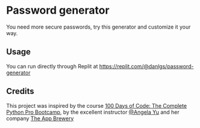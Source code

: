 # Password generator

You need more secure passwords, try this generator and customize it your way.

## Usage

You can run directly through Replit at https://replit.com/@danlgs/password-generator

## Credits
This project was inspired by the course [100 Days of Code: The Complete Python Pro Bootcamp](https://www.udemy.com/course/100-days-of-code/), by the excellent instructor [@Angela Yu](https://github.com/angelabauer) and her company [The App Brewery](https://appbrewery.com/)
